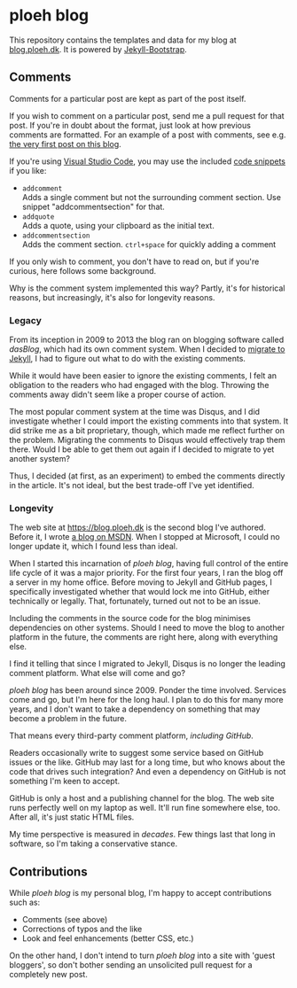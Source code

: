 # ploeh blog

This repository contains the templates and data for my blog at [blog.ploeh.dk](https://blog.ploeh.dk). It is powered by [Jekyll-Bootstrap](http://jekyllbootstrap.com).

## Comments

Comments for a particular post are kept as part of the post itself.

If you wish to comment on a particular post, send me a pull request for that post. If you're in doubt about the format, just look at how previous comments are formatted. For an example of a post with comments, see e.g. [the very first post on this blog](/_posts/2009-01-28-LivingInInterestingTimes.html).

If you're using [Visual Studio Code](https://code.visualstudio.com/), you may use the included [code snippets](https://code.visualstudio.com/docs/editor/userdefinedsnippets) if you like:

+ `addcomment`  
  Adds a single comment but not the surrounding comment section.
  Use snippet "addcommentsection" for that.
+ `addquote`  
  Adds a quote, using your clipboard as the initial text.
+ `addcommentsection`  
  Adds the comment section. `ctrl+space` for quickly adding a comment

If you only wish to comment, you don't have to read on, but if you're curious, here follows some background.

Why is the comment system implemented this way? Partly, it's for historical reasons, but increasingly, it's also for longevity reasons.

### Legacy

From its inception in 2009 to 2013 the blog ran on blogging software called *dasBlog*, which had its own comment system. When I decided to [migrate to Jekyll](https://blog.ploeh.dk/2013/03/03/moving-the-blog-to-jekyll), I had to figure out what to do with the existing comments.

While it would have been easier to ignore the existing comments, I felt an obligation to the readers who had engaged with the blog. Throwing the comments away didn't seem like a proper course of action.

The most popular comment system at the time was Disqus, and I did investigate whether I could import the existing comments into that system. It did strike me as a bit proprietary, though, which made me reflect further on the problem. Migrating the comments to Disqus would effectively trap them there. Would I be able to get them out again if I decided to migrate to yet another system?

Thus, I decided (at first, as an experiment) to embed the comments directly in the article. It's not ideal, but the best trade-off I've yet identified.

### Longevity

The web site at https://blog.ploeh.dk is the second blog I've authored. Before it, I wrote [a blog on MSDN](http://blogs.msdn.com/ploeh). When I stopped at Microsoft, I could no longer update it, which I found less than ideal.

When I started this incarnation of *ploeh blog*, having full control of the entire life cycle of it was a major priority. For the first four years, I ran the blog off a server in my home office. Before moving to Jekyll and GitHub pages, I specifically investigated whether that would lock me into GitHub, either technically or legally. That, fortunately, turned out not to be an issue.

Including the comments in the source code for the blog minimises dependencies on other systems. Should I need to move the blog to another platform in the future, the comments are right here, along with everything else.

I find it telling that since I migrated to Jekyll, Disqus is no longer the leading comment platform. What else will come and go?

*ploeh blog* has been around since 2009. Ponder the time involved. Services come and go, but I'm here for the long haul. I plan to do this for many more years, and I don't want to take a dependency on something that may become a problem in the future.

That means every third-party comment platform, *including GitHub*.

Readers occasionally write to suggest some service based on GitHub issues or the like. GitHub may last for a long time, but who knows about the code that drives such integration? And even a dependency on GitHub is not something I'm keen to accept.

GitHub is only a host and a publishing channel for the blog. The web site runs perfectly well on my laptop as well. It'll run fine somewhere else, too. After all, it's just static HTML files.

My time perspective is measured in *decades*. Few things last that long in software, so I'm taking a conservative stance.

## Contributions

While *ploeh blog* is my personal blog, I'm happy to accept contributions such as:

* Comments (see above)
* Corrections of typos and the like
* Look and feel enhancements (better CSS, etc.)

On the other hand, I don't intend to turn *ploeh blog* into a site with 'guest bloggers', so don't bother sending an unsolicited pull request for a completely new post.
